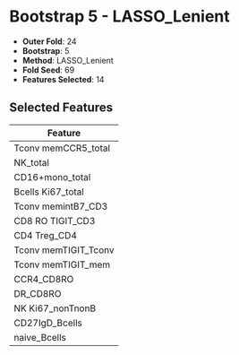 # Bootstrap 5 - LASSO_Lenient

- **Outer Fold**: 24
- **Bootstrap**: 5
- **Method**: LASSO_Lenient
- **Fold Seed**: 69
- **Features Selected**: 14

## Selected Features

| Feature |
|---------|
| Tconv memCCR5_total |
| NK_total |
| CD16+mono_total |
| Bcells Ki67_total |
| Tconv memintB7_CD3 |
| CD8 RO TIGIT_CD3 |
| CD4 Treg_CD4 |
| Tconv memTIGIT_Tconv |
| Tconv memTIGIT_mem |
| CCR4_CD8RO |
| DR_CD8RO |
| NK Ki67_nonTnonB |
| CD27IgD_Bcells |
| naive_Bcells |
